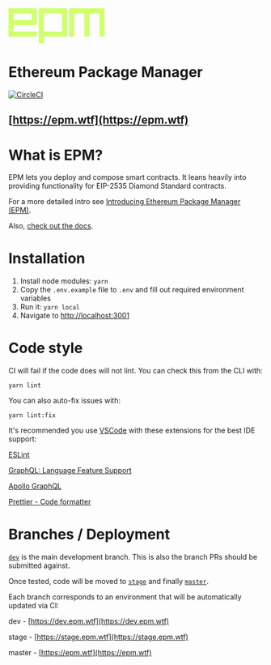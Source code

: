 <svg width="190" height="70" viewBox="0 0 190 70" fill="none" xmlns="http://www.w3.org/2000/svg">
<path d="M56 33.04V-3.8147e-06H0V56H56V45.92H10.08V33.04H56ZM10.08 10.08H45.92V22.96H10.08V10.08ZM116 56V-3.8147e-06H60V69.04H70.08V56H116ZM70.08 10.08H105.92V45.92H70.08V10.08ZM190 56V-3.8147e-06H120V56H130.08V10.08H150V56H160V10.08H180V56H190Z" fill="#D0FF6C"/>
</svg>

# Ethereum Package Manager

[![CircleCI](https://dl.circleci.com/status-badge/img/gh/meemproject/epm/tree/master.svg?style=svg&circle-token=bb0d522cfc34eda3129cfa2abbf758cd04590e5f)](https://dl.circleci.com/status-badge/redirect/gh/meemproject/epm/tree/master)

## [https://epm.wtf](https://epm.wtf)

# What is EPM?

EPM lets you deploy and compose smart contracts. It leans heavily into providing functionality for EIP-2535 Diamond Standard contracts.

For a more detailed intro see [Introducing Ethereum Package Manager (EPM)](https://paragraph.xyz/@ken/ethereum-package-manager).

Also, [check out the docs](https://docs.meem.wtf/meem-protocol/epm/ethereum-package-manager).

# Installation

1. Install node modules: `yarn`
2. Copy the `.env.example` file to `.env` and fill out required environment variables
3. Run it: `yarn local`
4. Navigate to [http://localhost:3001](http://localhost:3001)

# Code style

CI will fail if the code does will not lint. You can check this from the CLI with:

`yarn lint`

You can also auto-fix issues with:

`yarn lint:fix`

It's recommended you use [VSCode](https://code.visualstudio.com/) with these extensions for the best IDE support:

[ESLint](https://marketplace.visualstudio.com/items?itemName=dbaeumer.vscode-eslint)

[GraphQL: Language Feature Support](https://marketplace.visualstudio.com/items?itemName=GraphQL.vscode-graphql)

[Apollo GraphQL](https://marketplace.visualstudio.com/items?itemName=apollographql.vscode-apollo)

[Prettier - Code formatter](https://marketplace.visualstudio.com/items?itemName=esbenp.prettier-vscode)

# Branches / Deployment

[`dev`](https://github.com/meemproject/epm/tree/dev) is the main development branch. This is also the branch PRs should be submitted against.

Once tested, code will be moved to [`stage`](https://github.com/meemproject/epm/tree/stage) and finally [`master`](https://github.com/meemproject/epm/tree/master).

Each branch corresponds to an environment that will be automatically updated via CI:

dev - [https://dev.epm.wtf](https://dev.epm.wtf)

stage - [https://stage.epm.wtf](https://stage.epm.wtf)

master - [https://epm.wtf](https://epm.wtf)
